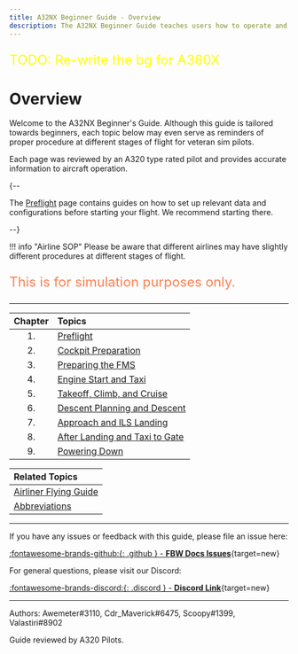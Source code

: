 ```yaml
---
title: A32NX Beginner Guide - Overview
description: The A32NX Beginner Guide teaches users how to operate and fly the FlyByWire A32NX aircraft.
---
```


<link rel="stylesheet" href="../../../stylesheets/toc-tables.css">

<p style="color:yellow; font-size:24px;">TODO: Re-write the bg for A380X</p>

# Overview

Welcome to the A32NX Beginner's Guide. Although this guide is tailored towards beginners, each topic below may even
serve as reminders of proper procedure at different stages of flight for veteran sim pilots.

Each page was reviewed by an A320 type rated pilot and provides accurate information to aircraft operation.

{--

The [Preflight](01_preflight.md) page contains guides on how to set up relevant data and configurations before starting
your flight. We recommend starting there.

--}

!!! info "Airline SOP"
    Please be aware that different airlines may have slightly different procedures at different stages of flight.

<p style="color:coral; font-size:24px;">This is for simulation purposes only.</p>

---

| Chapter | Topics                                                   |
|:-------:|:---------------------------------------------------------|
|   1.    | [Preflight](01_preflight.md)                             |
|   2.    | [Cockpit Preparation](02_cockpit-preparation.md)         |
|   3.    | [Preparing the FMS](03_preparing-fms.md)                 |
|   4.    | [Engine Start and Taxi](04_engine-start-taxi.md)         |
|   5.    | [Takeoff, Climb, and Cruise](05_takeoff-climb-cruise.md) |
|   6.    | [Descent Planning and Descent](06_descent.md)            |
|   7.    | [Approach and ILS Landing](07_landing.md)                |
|   8.    | [After Landing and Taxi to Gate](08_after-landing.md)    |
|   9.    | [Powering Down](09_powering-down.md)                     |

| Related Topics                                                            |
|:--------------------------------------------------------------------------|
| [Airliner Flying Guide](../../airliner/airliner-flying-guide/overview.md) |                                             |
| [Abbreviations](../../airliner/abbreviations.md)                          |

---

If you have any issues or feedback with this guide, please file an issue here:

[:fontawesome-brands-github:{: .github } -  **FBW Docs Issues**](https://github.com/flybywiresim/docs/issues){target=new}

For general questions, please visit our Discord:

[:fontawesome-brands-discord:{: .discord } - **Discord Link**](https://discord.gg/flybywire){target=new}

---

Authors: Awemeter#3110, Cdr_Maverick#6475, Scoopy#1399, Valastiri#8902

Guide reviewed by A320 Pilots.

